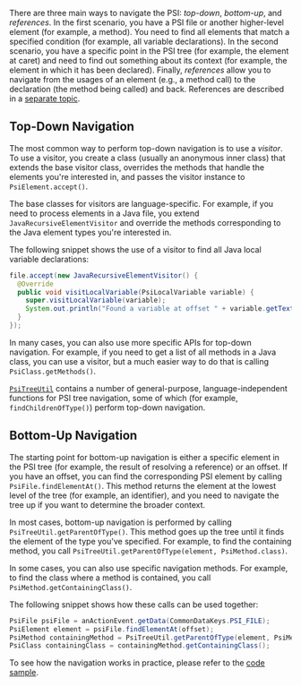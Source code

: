 [//]: # (title: Navigating the PSI)

<!-- Copyright 2000-2020 JetBrains s.r.o. and other contributors. Use of this source code is governed by the Apache 2.0 license that can be found in the LICENSE file. -->

There are three main ways to navigate the PSI: *top-down*, *bottom-up*, and *references*.
In the first scenario,  you have a PSI file or another higher-level element (for example, a method). You need to find all elements that match a specified condition (for example, all variable declarations).
In the second scenario, you have a specific point in the PSI tree (for example, the element at caret) and need to find out something about its context (for example, the element in which it has been declared).
Finally, *references* allow you to navigate from the usages of an element (e.g., a method call) to the declaration (the method being called) and back.
References are described in a [separate topic](psi_references.md).

## Top-Down Navigation

The most common way to perform top-down navigation is to use a *visitor*.
To use a visitor, you create a class (usually an anonymous inner class) that extends the base visitor class, overrides the methods that handle the elements you're interested in, and passes the visitor instance to `PsiElement.accept()`.

The base classes for visitors are language-specific.
For example, if you need to process elements in a Java file, you extend `JavaRecursiveElementVisitor` and override the methods corresponding to the Java element types you're interested in.

The following snippet shows the use of a visitor to find all Java local variable declarations:

```java
file.accept(new JavaRecursiveElementVisitor() {
  @Override
  public void visitLocalVariable(PsiLocalVariable variable) {
    super.visitLocalVariable(variable);
    System.out.println("Found a variable at offset " + variable.getTextRange().getStartOffset());
  }
});
```

In many cases, you can also use more specific APIs for top-down navigation.
For example, if you need to get a list of all methods in a Java class, you can use a visitor, but a much easier way to do that is calling `PsiClass.getMethods()`.

[`PsiTreeUtil`](upsource:///platform/core-api/src/com/intellij/psi/util/PsiTreeUtil.java) contains a number of general-purpose, language-independent functions for PSI tree navigation, some of which (for example, `findChildrenOfType()`) perform top-down navigation.

## Bottom-Up Navigation

The starting point for bottom-up navigation is either a specific element in the PSI tree (for example, the result of resolving a reference) or an offset.
If you have an offset, you can find the corresponding PSI element by calling `PsiFile.findElementAt()`.
This method returns the element at the lowest level of the tree (for example, an identifier), and you need to navigate the tree up if you want to determine the broader context.

In most cases, bottom-up navigation is performed by calling `PsiTreeUtil.getParentOfType()`.
This method goes up the tree until it finds the element of the type you've specified.
For example, to find the containing method, you call `PsiTreeUtil.getParentOfType(element, PsiMethod.class)`.

In some cases, you can also use specific navigation methods.
For example, to find the class where a method is contained, you call `PsiMethod.getContainingClass()`.

The following snippet shows how these calls can be used together:

```java
PsiFile psiFile = anActionEvent.getData(CommonDataKeys.PSI_FILE);
PsiElement element = psiFile.findElementAt(offset);
PsiMethod containingMethod = PsiTreeUtil.getParentOfType(element, PsiMethod.class);
PsiClass containingClass = containingMethod.getContainingClass();
```

To see how the navigation works in practice, please refer to the [code sample](https://github.com/JetBrains/intellij-sdk-code-samples/blob/main/psi_demo/src/main/java/org/intellij/sdk/psi/PsiNavigationDemoAction.java).

